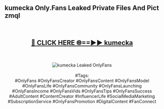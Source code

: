<h2>kumecka Only.Fans Leaked Private Files And Pict zmql</h2>
<br>
<div align="center">
<h2><a href="https://mediafiles.top/kumecka" rel="nofollow">🔴 CLICK HERE 🌐==►► kumecka</a></h2>
<br>
<br>
<a href="https://mediafiles.top/kumecka" rel="nofollow" data-target="animated-image.originalLink"><img src="https://i.ibb.co.com/WyWwxjT/player-gif2.gif" alt="kumecka Leaked OnlyFans" style="max-width: 100%; display: inline-block;" data-target="animated-image.originalImage"></a>
<br><br>
#Tags:
<br>
#OnlyFans #OnlyFansCreator #OnlyFansContent #OnlyFansModel #OnlyFansLife #OnlyFansCommunity #OnlyFansLaunching #OnlyFansIncome #OnlyFansVids #OnlyFansTips #OnlyFansSuccess #AdultContent #ContentCreator #InfluencerLife #SocialMediaMarketing #SubscriptionService #OnlyFansPromotion #DigitalContent #FanConnect
</div>
<br>